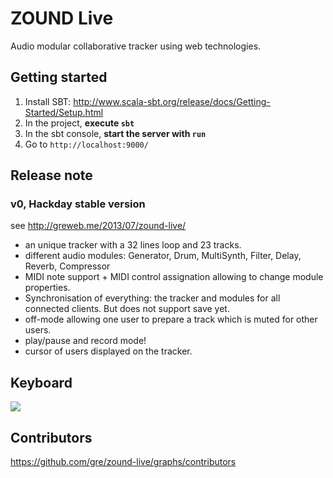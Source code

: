 ZOUND Live
===

Audio modular collaborative tracker using web technologies.

Getting started
---

1. Install SBT: http://www.scala-sbt.org/release/docs/Getting-Started/Setup.html
2. In the project, **execute `sbt`**
3. In the sbt console, **start the server with `run`**
4. Go to `http://localhost:9000/`


Release note
---

### v0, Hackday stable version

see http://greweb.me/2013/07/zound-live/

- an unique tracker with a 32 lines loop and 23 tracks.
- different audio modules: Generator, Drum, MultiSynth, Filter, Delay, Reverb, Compressor
- MIDI note support + MIDI control assignation allowing to change module properties.
- Synchronisation of everything: the tracker and modules for all connected clients. But does not support save yet.
- off-mode allowing one user to prepare a track which is muted for other users.
- play/pause and record mode!
- cursor of users displayed on the tracker.

Keyboard
---

![](https://raw.github.com/gre/zound-live/master/docs/keyboard.svg.png)

Contributors
---

https://github.com/gre/zound-live/graphs/contributors

